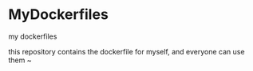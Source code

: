 # MyDockerfiles
my dockerfiles

this repository contains the dockerfile for myself, and everyone can use them ~
